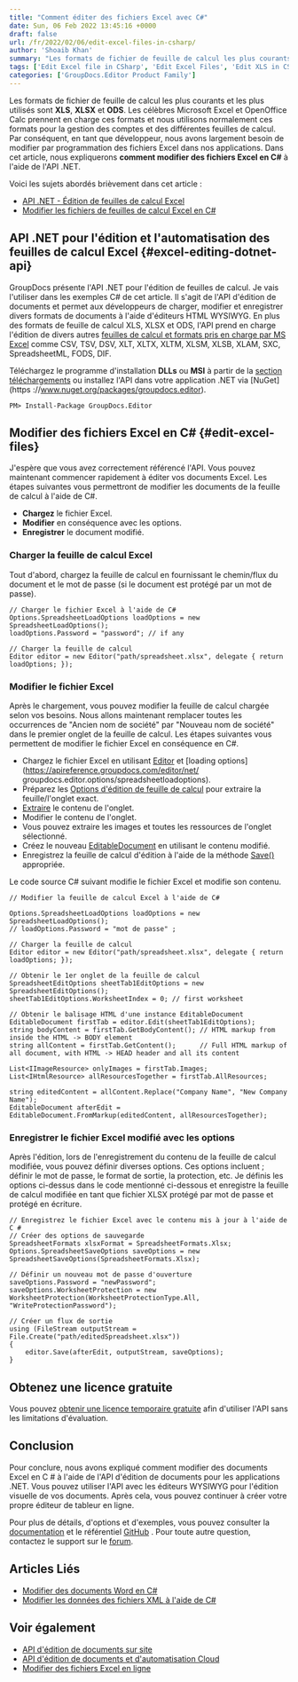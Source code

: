 ```yaml
---
title: "Comment éditer des fichiers Excel avec C#"
date: Sun, 06 Feb 2022 13:45:16 +0000
draft: false
url: /fr/2022/02/06/edit-excel-files-in-csharp/
author: 'Shoaib Khan'
summary: "Les formats de fichier de feuille de calcul les plus courants et les plus utilisés sont **XLS**, **XLSX** et **ODS**. Les célèbres Microsoft Excel et OpenOffice Calc prennent en charge ces formats et nous utilisons normalement ces formats pour la gestion des comptes et des différentes feuilles de calcul. Par conséquent, en tant que développeur, nous avons largement besoin de modifier par programmation des fichiers Excel dans nos applications. Dans cet article, nous expliquerons **comment modifier des fichiers Excel en C#** à l'aide de l'API .NET."
tags: ['Edit Excel file in CSharp', 'Edit Excel Files', 'Edit XLS in CSharp', 'Edit XLSX in CSharp', 'Spreadsheet Editing in CSharp']
categories: ['GroupDocs.Editor Product Family']
---
```


Les formats de fichier de feuille de calcul les plus courants et les plus utilisés sont **XLS**, **XLSX** et **ODS**. Les célèbres Microsoft Excel et OpenOffice Calc prennent en charge ces formats et nous utilisons normalement ces formats pour la gestion des comptes et des différentes feuilles de calcul. Par conséquent, en tant que développeur, nous avons largement besoin de modifier par programmation des fichiers Excel dans nos applications. Dans cet article, nous expliquerons **comment modifier des fichiers Excel en C#** à l'aide de l'API .NET.

Voici les sujets abordés brièvement dans cet article :

* [API .NET - Édition de feuilles de calcul Excel](#excel-editing-dotnet-api)
* [Modifier les fichiers de feuilles de calcul Excel en C#](#edit-excel-files)

## API .NET pour l'édition et l'automatisation des feuilles de calcul Excel {#excel-editing-dotnet-api}

GroupDocs présente l'API .NET pour l'édition de feuilles de calcul. Je vais l'utiliser dans les exemples C# de cet article. Il s'agit de l'API d'édition de documents et permet aux développeurs de charger, modifier et enregistrer divers formats de documents à l'aide d'éditeurs HTML WYSIWYG. En plus des formats de feuille de calcul XLS, XLSX et ODS, l'API prend en charge l'édition de divers autres [feuilles de calcul et formats pris en charge par MS Excel](https://docs.groupdocs.com/editor/net/supported-document-formats/) comme CSV, TSV, DSV, XLT, XLTX, XLTM, XLSM, XLSB, XLAM, SXC, SpreadsheetML, FODS, DIF.

Téléchargez le programme d'installation **DLLs** ou **MSI** à partir de la [section téléchargements](https://downloads.groupdocs.com/editor/net) ou installez l'API dans votre application .NET via [NuGet](https ://www.nuget.org/packages/groupdocs.editor).

```
PM> Install-Package GroupDocs.Editor
```

## Modifier des fichiers Excel en C# {#edit-excel-files}

J'espère que vous avez correctement référencé l'API. Vous pouvez maintenant commencer rapidement à éditer vos documents Excel. Les étapes suivantes vous permettront de modifier les documents de la feuille de calcul à l'aide de C#.

* **Chargez** le fichier Excel.
* **Modifier** en conséquence avec les options.
* **Enregistrer** le document modifié.

### Charger la feuille de calcul Excel

Tout d'abord, chargez la feuille de calcul en fournissant le chemin/flux du document et le mot de passe (si le document est protégé par un mot de passe).

```
// Charger le fichier Excel à l'aide de C#
Options.SpreadsheetLoadOptions loadOptions = new SpreadsheetLoadOptions();
loadOptions.Password = "password"; // if any

// Charger la feuille de calcul
Editor editor = new Editor("path/spreadsheet.xlsx", delegate { return loadOptions; });
```

### Modifier le fichier Excel

Après le chargement, vous pouvez modifier la feuille de calcul chargée selon vos besoins. Nous allons maintenant remplacer toutes les occurrences de "Ancien nom de société" par "Nouveau nom de société" dans le premier onglet de la feuille de calcul. Les étapes suivantes vous permettent de modifier le fichier Excel en conséquence en C#.

* Chargez le fichier Excel en utilisant [Editor](https://apireference.groupdocs.com/editor/net/groupdocs.editor/editor) et [loading options](https://apireference.groupdocs.com/editor/net/ groupdocs.editor.options/spreadsheetloadoptions).
* Préparez les [Options d'édition de feuille de calcul](https://apireference.groupdocs.com/editor/net/groupdocs.editor.options/spreadsheeteditoptions) pour extraire la feuille/l'onglet exact.
* [Extraire](https://apireference.groupdocs.com/editor/net/groupdocs.editor/editabledocument/methods/index) le contenu de l'onglet.
* Modifier le contenu de l'onglet.
* Vous pouvez extraire les images et toutes les ressources de l'onglet sélectionné.
* Créez le nouveau [EditableDocument](https://apireference.groupdocs.com/editor/net/groupdocs.editor/editabledocument) en utilisant le contenu modifié.
* Enregistrez la feuille de calcul d'édition à l'aide de la méthode [Save()](https://apireference.groupdocs.com/editor/net/groupdocs.editor/editor/methods/save/index) appropriée.

Le code source C# suivant modifie le fichier Excel et modifie son contenu.

```
// Modifier la feuille de calcul Excel à l'aide de C#

Options.SpreadsheetLoadOptions loadOptions = new SpreadsheetLoadOptions();
// loadOptions.Password = "mot de passe" ;

// Charger la feuille de calcul
Editor editor = new Editor("path/spreadsheet.xlsx", delegate { return loadOptions; });

// Obtenir le 1er onglet de la feuille de calcul
SpreadsheetEditOptions sheetTab1EditOptions = new SpreadsheetEditOptions();
sheetTab1EditOptions.WorksheetIndex = 0; // first worksheet

// Obtenir le balisage HTML d'une instance EditableDocument
EditableDocument firstTab = editor.Edit(sheetTab1EditOptions);
string bodyContent = firstTab.GetBodyContent(); // HTML markup from inside the HTML -> BODY element
string allContent = firstTab.GetContent();      // Full HTML markup of all document, with HTML -> HEAD header and all its content

List<IImageResource> onlyImages = firstTab.Images;
List<IHtmlResource> allResourcesTogether = firstTab.AllResources;

string editedContent = allContent.Replace("Company Name", "New Company Name");
EditableDocument afterEdit = EditableDocument.FromMarkup(editedContent, allResourcesTogether);
```

### Enregistrer le fichier Excel modifié avec les options

Après l'édition, lors de l'enregistrement du contenu de la feuille de calcul modifiée, vous pouvez définir diverses options. Ces options incluent ; définir le mot de passe, le format de sortie, la protection, etc. Je définis les options ci-dessus dans le code mentionné ci-dessous et enregistre la feuille de calcul modifiée en tant que fichier XLSX protégé par mot de passe et protégé en écriture.

```
// Enregistrez le fichier Excel avec le contenu mis à jour à l'aide de C #
// Créer des options de sauvegarde
SpreadsheetFormats xlsxFormat = SpreadsheetFormats.Xlsx;
Options.SpreadsheetSaveOptions saveOptions = new SpreadsheetSaveOptions(SpreadsheetFormats.Xlsx);

// Définir un nouveau mot de passe d'ouverture
saveOptions.Password = "newPassword";
saveOptions.WorksheetProtection = new WorksheetProtection(WorksheetProtectionType.All, "WriteProtectionPassword");

// Créer un flux de sortie
using (FileStream outputStream = File.Create("path/editedSpreadsheet.xlsx"))
{
    editor.Save(afterEdit, outputStream, saveOptions);
}
```

## Obtenez une licence gratuite

Vous pouvez [obtenir une licence temporaire gratuite](https://purchase.groupdocs.com/temporary-license) afin d'utiliser l'API sans les limitations d'évaluation.

## Conclusion

Pour conclure, nous avons expliqué comment modifier des documents Excel en C # à l'aide de l'API d'édition de documents pour les applications .NET. Vous pouvez utiliser l'API avec les éditeurs WYSIWYG pour l'édition visuelle de vos documents. Après cela, vous pouvez continuer à créer votre propre éditeur de tableur en ligne.

Pour plus de détails, d'options et d'exemples, vous pouvez consulter la [documentation](https://docs.groupdocs.com/editor/net) et le référentiel [GitHub](https://github.com/groupdocs-editor) . Pour toute autre question, contactez le support sur le [forum](https://forum.groupdocs.com/c/assembly).

## Articles Liés

* [Modifier des documents Word en C#](https://blog.groupdocs.com/2021/03/26/edit-word-documents-in-csharp/)
* [Modifier les données des fichiers XML à l'aide de C#](https://blog.groupdocs.com/2021/11/02/edit-xml-files-using-csharp/)

## Voir également

* [API d'édition de documents sur site](https://products.groupdocs.com/editor/family)
* [API d'édition de documents et d'automatisation Cloud](https://products.groupdocs.cloud/editor/family)
* [Modifier des fichiers Excel en ligne](https://products.groupdocs.app/editor/excel)





